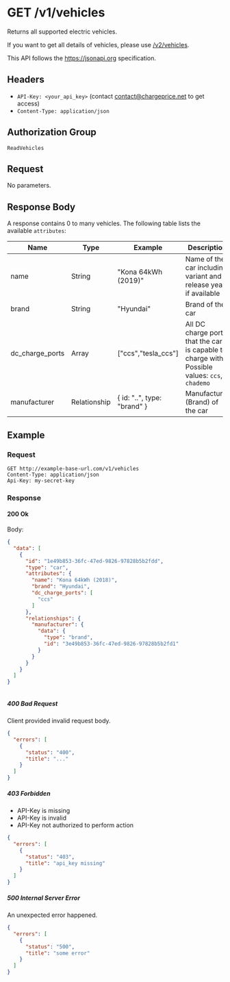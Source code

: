 # GET /v1/vehicles

Returns all supported electric vehicles.

If you want to get all details of vehicles, please use
[/v2/vehicles](../../v2/vehicles/index.md).

This API follows the https://jsonapi.org specification.

## Headers

* `API-Key: <your_api_key>` (contact contact@chargeprice.net to get access)
* `Content-Type: application/json`

## Authorization Group

`ReadVehicles`

## Request

No parameters.

## Response Body

A response contains 0 to many vehicles. The following table lists the available `attributes`:

| **Name**        | **Type**      | **Example**                 | **Description**                                                                                |
| --------------- | ------------- | --------------------------- | ---------------------------------------------------------------------------------------------- |
| name            | String        | "Kona 64kWh (2019)"         | Name of the car including variant and release year, if available                               |
| brand           | String        | "Hyundai"                   | Brand of the car                                                                               |
| dc_charge_ports | Array<String> | ["ccs","tesla_ccs"]         | All DC charge ports, that the car is capable to charge with. Possible values: `ccs`, `chademo` |
| manufacturer    | Relationship  | { id: "..", type: "brand" } | Manufacturer (Brand) of the car                                                                             |

## Example

### Request

```http
GET http://example-base-url.com/v1/vehicles
Content-Type: application/json
Api-Key: my-secret-key
```

### Response

#### 200 Ok

Body:
```json
{
  "data": [
    {
      "id": "1e49b853-36fc-47ed-9826-97828b5b2fdd",
      "type": "car",
      "attributes": {
        "name": "Kona 64kWh (2018)",
        "brand": "Hyundai",
        "dc_charge_ports": [
          "ccs"
        ]
      },
      "relationships": {
        "manufacturer": {
          "data": {
            "type": "brand",
            "id": "3e49b853-36fc-47ed-9826-97828b5b2fd1"
          }
        }
      }
    }
  ]
}



```

##### 400 Bad Request

Client provided invalid request body.

```json
{
  "errors": [
    {
      "status": "400",
      "title": "..."
    }
  ]
}
```

##### 403 Forbidden

* API-Key is missing
* API-Key is invalid
* API-Key not authorized to perform action

```json
{
  "errors": [
    {
      "status": "403",
      "title": "api_key missing"
    }
  ]
}
```

##### 500 Internal Server Error

An unexpected error happened.

```json
{
  "errors": [
    {
      "status": "500",
      "title": "some error"
    }
  ]
}
```
